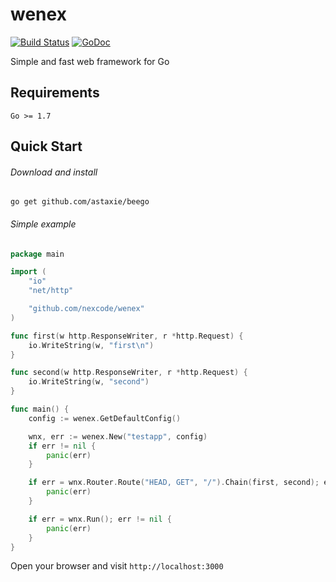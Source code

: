 # wenex

[![Build Status](https://api.travis-ci.org/nexcode/wenex.svg?branch=master)](https://travis-ci.org/nexcode/wenex)
[![GoDoc](https://godoc.org/github.com/nexcode/wenex?status.svg)](https://godoc.org/github.com/nexcode/wenex)

Simple and fast web framework for Go

## Requirements

    Go >= 1.7

## Quick Start

###### Download and install

    go get github.com/astaxie/beego

###### Simple example

```go
package main

import (
	"io"
	"net/http"

	"github.com/nexcode/wenex"
)

func first(w http.ResponseWriter, r *http.Request) {
	io.WriteString(w, "first\n")
}

func second(w http.ResponseWriter, r *http.Request) {
	io.WriteString(w, "second")
}

func main() {
	config := wenex.GetDefaultConfig()

	wnx, err := wenex.New("testapp", config)
	if err != nil {
		panic(err)
	}

	if err = wnx.Router.Route("HEAD, GET", "/").Chain(first, second); err != nil {
		panic(err)
	}

	if err = wnx.Run(); err != nil {
		panic(err)
	}
}
```

Open your browser and visit `http://localhost:3000`

